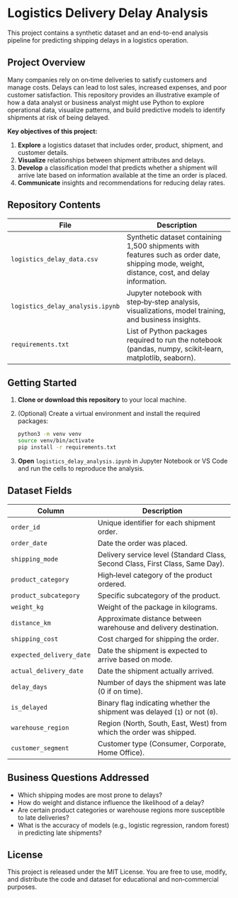 # Logistics Delivery Delay Analysis

This project contains a synthetic dataset and an end-to-end analysis pipeline for predicting shipping delays in a logistics operation. 

## Project Overview

Many companies rely on on‑time deliveries to satisfy customers and manage costs. Delays can lead to lost sales, increased expenses, and poor customer satisfaction. This repository provides an illustrative example of how a data analyst or business analyst might use Python to explore operational data, visualize patterns, and build predictive models to identify shipments at risk of being delayed.

**Key objectives of this project:**

1. **Explore** a logistics dataset that includes order, product, shipment, and customer details.
2. **Visualize** relationships between shipment attributes and delays.
3. **Develop** a classification model that predicts whether a shipment will arrive late based on information available at the time an order is placed.
4. **Communicate** insights and recommendations for reducing delay rates.

## Repository Contents

| File | Description |
| --- | --- |
| `logistics_delay_data.csv` | Synthetic dataset containing 1,500 shipments with features such as order date, shipping mode, weight, distance, cost, and delay information. |
| `logistics_delay_analysis.ipynb` | Jupyter notebook with step‑by‑step analysis, visualizations, model training, and business insights. |
| `requirements.txt` | List of Python packages required to run the notebook (pandas, numpy, scikit‑learn, matplotlib, seaborn). |

## Getting Started

1. **Clone or download this repository** to your local machine.
2. (Optional) Create a virtual environment and install the required packages:

   ```bash
   python3 -m venv venv
   source venv/bin/activate
   pip install -r requirements.txt
   ```

3. **Open** `logistics_delay_analysis.ipynb` in Jupyter Notebook or VS Code and run the cells to reproduce the analysis.

## Dataset Fields

| Column | Description |
| --- | --- |
| `order_id` | Unique identifier for each shipment order. |
| `order_date` | Date the order was placed. |
| `shipping_mode` | Delivery service level (Standard Class, Second Class, First Class, Same Day). |
| `product_category` | High‑level category of the product ordered. |
| `product_subcategory` | Specific subcategory of the product. |
| `weight_kg` | Weight of the package in kilograms. |
| `distance_km` | Approximate distance between warehouse and delivery destination. |
| `shipping_cost` | Cost charged for shipping the order. |
| `expected_delivery_date` | Date the shipment is expected to arrive based on mode. |
| `actual_delivery_date` | Date the shipment actually arrived. |
| `delay_days` | Number of days the shipment was late (0 if on time). |
| `is_delayed` | Binary flag indicating whether the shipment was delayed (`1`) or not (`0`). |
| `warehouse_region` | Region (North, South, East, West) from which the order was shipped. |
| `customer_segment` | Customer type (Consumer, Corporate, Home Office). |

## Business Questions Addressed

- Which shipping modes are most prone to delays?
- How do weight and distance influence the likelihood of a delay?
- Are certain product categories or warehouse regions more susceptible to late deliveries?
- What is the accuracy of models (e.g., logistic regression, random forest) in predicting late shipments?

## License

This project is released under the MIT License. You are free to use, modify, and distribute the code and dataset for educational and non‑commercial purposes.
